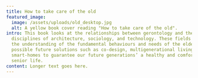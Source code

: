 ```yaml
---
title: How to take care of the old
featured_image:
  image: /assets/uploads/old_desktop.jpg
  alt: A yellow book cover reading "How to take care of the old".
intro: This book looks at the relationships between gerontology and the
  disciplines of architecture, sociology, and technology. These fields inform
  the understanding of the fundamental behaviours and needs of the elderly and
  possible future solutions such as co-design, multigenerational living, and
  smart-homes to guarantee our future generations’ a healthy and comfortable
  senior life.
content: Longer text goes here.
---
```

